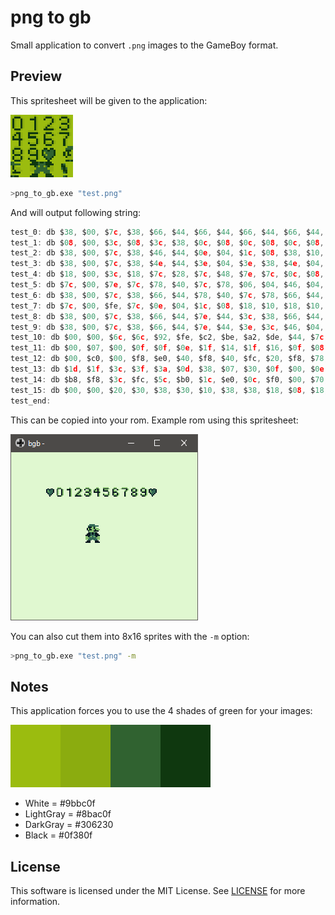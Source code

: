 # png to gb #

Small application to convert `.png` images to the GameBoy format.

## Preview ##

This spritesheet will be given to the application:

<img src="resources/test.png" style="image-rendering: pixelated" width="100"/>

```bash
>png_to_gb.exe "test.png"
```

And will output following string:

```C
test_0: db $38, $00, $7c, $38, $66, $44, $66, $44, $66, $44, $66, $44, $66, $44, $3c, $38
test_1: db $08, $00, $3c, $08, $3c, $38, $0c, $08, $0c, $08, $0c, $08, $0c, $08, $0c, $08
test_2: db $38, $00, $7c, $38, $46, $44, $0e, $04, $1c, $08, $38, $10, $7c, $20, $7e, $7c
test_3: db $38, $00, $7c, $38, $4e, $44, $3e, $04, $3e, $38, $4e, $04, $7e, $44, $3c, $38
test_4: db $18, $00, $3c, $18, $7c, $28, $7c, $48, $7e, $7c, $0c, $08, $0c, $08, $0c, $08
test_5: db $7c, $00, $7e, $7c, $78, $40, $7c, $78, $06, $04, $46, $04, $7e, $44, $3c, $38
test_6: db $38, $00, $7c, $38, $66, $44, $78, $40, $7c, $78, $66, $44, $7e, $44, $3c, $38
test_7: db $7c, $00, $fe, $7c, $0e, $04, $1c, $08, $18, $10, $18, $10, $18, $10, $18, $10
test_8: db $38, $00, $7c, $38, $66, $44, $7e, $44, $3c, $38, $66, $44, $7e, $44, $3c, $38
test_9: db $38, $00, $7c, $38, $66, $44, $7e, $44, $3e, $3c, $46, $04, $7e, $44, $3c, $38
test_10: db $00, $00, $6c, $6c, $92, $fe, $c2, $be, $a2, $de, $44, $7c, $28, $38, $10, $10
test_11: db $00, $07, $00, $0f, $0f, $0e, $1f, $14, $1f, $16, $0f, $08, $07, $00, $0d, $0f
test_12: db $00, $c0, $00, $f8, $e0, $40, $f8, $40, $fc, $20, $f8, $78, $e0, $00, $b0, $f0
test_13: db $1d, $1f, $3c, $3f, $3a, $0d, $38, $07, $30, $0f, $00, $0e, $1c, $1c, $3c, $3c
test_14: db $b8, $f8, $3c, $fc, $5c, $b0, $1c, $e0, $0c, $f0, $00, $70, $38, $38, $3c, $3c
test_15: db $00, $00, $20, $30, $38, $30, $10, $38, $38, $18, $08, $18, $00, $00, $08, $18
test_end:
```

This can be copied into your rom. Example rom using this spritesheet:

<img src="resources/bgb.png" style="image-rendering: pixelated" width="300"/>

You can also cut them into 8x16 sprites with the `-m` option:

```bash
>png_to_gb.exe "test.png" -m
```

## Notes ##

This application forces you to use the 4 shades of green for your images:

<img src="resources/green.png" style="image-rendering: pixelated"/>

- White       = #9bbc0f
- LightGray   = #8bac0f
- DarkGray    = #306230
- Black       = #0f380f

## License ##

This software is licensed under the MIT License. See [LICENSE][1] for more information.

[1]:LICENSE